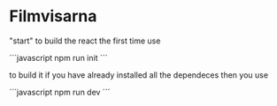 # Filmvisarna

"start"
to build the react the first time use

´´´javascript
npm run init
´´´

to build it if you have already installed all the dependeces then you use

´´´javascript
npm run dev
´´´
